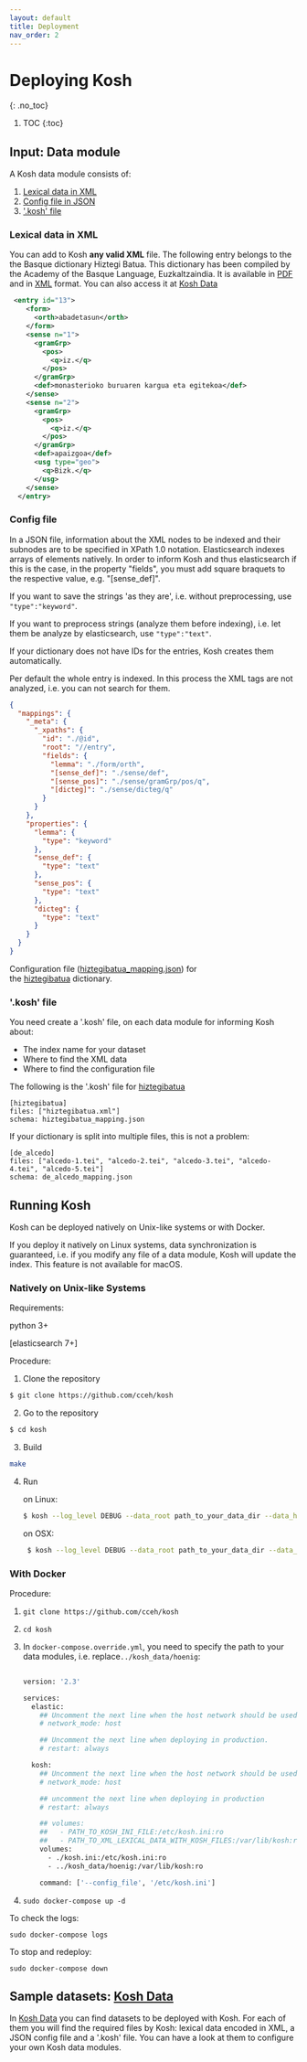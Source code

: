 ```yaml
---
layout: default
title: Deployment
nav_order: 2
---
```


# Deploying Kosh 
{: .no_toc}

1. TOC
{:toc}

## Input: Data module

A Kosh data module consists of: 
1.  [Lexical data in XML](#data_xml)
2.  [Config file in JSON](#config_json)
3. ['.kosh' file](#kosh_file)

### <a name="data_xml"></a>Lexical data in XML 
You can add to Kosh **any valid XML** file. The following entry belongs to the the Basque dictionary Hiztegi Batua.
This dictionary has been compiled by the Academy of the Basque Language, Euzkaltzaindia. It is available in 
[PDF](http://www.euskaltzaindia.eus/dok/eaeb/hiztegibatua/hiztegibatua.pdf) and in [XML](http://www.euskaltzaindia.eus/dok/eaeb/hiztegibatua/hiztegibatua.xml) format. 
You can also access it at [Kosh Data](implementations/kosh_data.md)

```xml
 <entry id="13">
    <form>
      <orth>abadetasun</orth>
    </form>
    <sense n="1">
      <gramGrp>
        <pos>
          <q>iz.</q>
        </pos>
      </gramGrp>
      <def>monasterioko buruaren kargua eta egitekoa</def>
    </sense>
    <sense n="2">
      <gramGrp>
        <pos>
          <q>iz.</q>
        </pos>
      </gramGrp>
      <def>apaizgoa</def>
      <usg type="geo">
        <q>Bizk.</q>
      </usg>
    </sense>
  </entry>
``` 

### <a name="config_json"></a>Config file

In a JSON file, information about the XML nodes to be indexed and their subnodes are to be specified in XPath 1.0 notation.
Elasticsearch indexes arrays of elements natively. In order to inform Kosh and thus elasticsearch if this is the case, 
in the property "fields", you must add square braquets to the respective value, e.g. "[sense_def]".

 
If you want to save the strings 'as they are', i.e. without preprocessing, use `"type":"keyword"`.

If you want to preprocess strings (analyze them before indexing), i.e. let them be analyze by elasticsearch, use `"type":"text"`.

If your dictionary does not have IDs for the entries, Kosh creates them automatically.

Per default the whole entry is indexed. In this process the XML tags are not analyzed, i.e. you can not search for them.  


```json
{
  "mappings": {
    "_meta": {
      "_xpaths": {
        "id": "./@id",
        "root": "//entry",
        "fields": {
          "lemma": "./form/orth",
          "[sense_def]": "./sense/def",
          "[sense_pos]": "./sense/gramGrp/pos/q",
          "[dicteg]": "./sense/dicteg/q"
        }
      }
    },
    "properties": {
      "lemma": {
        "type": "keyword"
      },
      "sense_def": {
        "type": "text"
      },
      "sense_pos": {
        "type": "text"
      },
      "dicteg": {
        "type": "text"
      }
    }
  }
}

```
Configuration file ([hiztegibatua_mapping.json](https://github.com/cceh/kosh_data/blob/master/hiztegibatua/hiztegibatua_mapping.json)) for  
the [hiztegibatua](https://github.com/cceh/kosh_data/blob/master/hiztegibatua/hiztegibatua.xml) dictionary.


### <a name="kosh_file"></a>'.kosh' file

You need create a '.kosh' file, on each data module for informing Kosh about:
+ The index name for your dataset
+ Where to find the XML data
+ Where to find the configuration file

The following is the '.kosh' file for [hiztegibatua](https://github.com/cceh/kosh_data/blob/master/hiztegibatua/hiztegibatua.xml)

```
[hiztegibatua]
files: ["hiztegibatua.xml"]
schema: hiztegibatua_mapping.json
```

If your dictionary is split into multiple files, this is not a problem:


```
[de_alcedo]
files: ["alcedo-1.tei", "alcedo-2.tei", "alcedo-3.tei", "alcedo-4.tei", "alcedo-5.tei"]
schema: de_alcedo_mapping.json
```

## Running Kosh

Kosh can be deployed natively on Unix-like systems or with Docker. 

If you deploy it natively on Linux systems, data synchronization is guaranteed, i.e. if you modify any file of a data module, Kosh will update the index. 
This feature is not available for macOS.

### Natively on Unix-like Systems

Requirements:

python 3+

[elasticsearch 7+]

Procedure:

1. Clone the repository
```bash
$ git clone https://github.com/cceh/kosh
```
2. Go to the repository
```bash
$ cd kosh
```
3. Build
```bash
make
```

4. Run

    on Linux: 
    ```bash
    $ kosh --log_level DEBUG --data_root path_to_your_data_dir --data_host localhost
    ```
   on OSX:  
   ```bash
    $ kosh --log_level DEBUG --data_root path_to_your_data_dir --data_host localhost --data_sync off
    ```

### With Docker

Procedure:

1.  `git clone https://github.com/cceh/kosh
`

2.  `cd kosh`

3.  In `docker-compose.override.yml`, you need to specify the path to your data modules, i.e. replace`../kosh_data/hoenig`:    
   
    ``` dockerfile
        
    version: '2.3'
    
    services:
      elastic:
        ## Uncomment the next line when the host network should be used.
        # network_mode: host
    
        ## Uncomment the next line when deploying in production.
        # restart: always
    
      kosh:
        ## Uncomment the next line when the host network should be used.
        # network_mode: host
    
        ## uncomment the next line when deploying in production
        # restart: always
    
        ## volumes:
        ##   - PATH_TO_KOSH_INI_FILE:/etc/kosh.ini:ro
        ##   - PATH_TO_XML_LEXICAL_DATA_WITH_KOSH_FILES:/var/lib/kosh:ro
        volumes:
          - ./kosh.ini:/etc/kosh.ini:ro
          - ../kosh_data/hoenig:/var/lib/kosh:ro
    
        command: ['--config_file', '/etc/kosh.ini']
    ```


4. `sudo docker-compose up -d`


To check the logs:

`sudo docker-compose logs`

To stop and redeploy:

`sudo docker-compose down`

## Sample datasets: [Kosh Data](/implementations/kosh_data.md)

In [Kosh Data](/implementations/kosh_data.md) you can find datasets to be deployed with Kosh. 
For each of them you will find the required files by Kosh: lexical data encoded in XML, a JSON config file and a '.kosh' file.
You can have a look at them to configure your own Kosh data modules. 
  